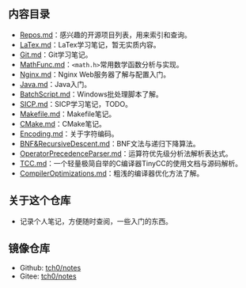 ## 内容目录

- [Repos.md](Repos.md)：感兴趣的开源项目列表，用来索引和查询。
- [LaTex.md](LaTeX.md)：LaTex学习笔记，暂无实质内容。
- [Git.md](Git.md)：Git学习笔记。
- [MathFunc.md](MathFunc.md)：`<math.h>`常用数学函数分析与实现。
- [Nginx.md](Nginx.md)：Nginx Web服务器了解与配置入门。
- [Java.md](Java.md)：Java入门。
- [BatchScript.md](BatchScript.md)：Windows批处理脚本了解。
- [SICP.md](SICP.md)：SICP学习笔记，TODO。
- [Makefile.md](Makefile.md)：Makefile笔记。
- [CMake.md](CMake.md)：CMake笔记。
- [Encoding.md](Encoding.md)：关于字符编码。
- [BNF&RecursiveDescent.md](BNF&RecursiveDescent.md)：BNF文法与递归下降算法。
- [OperatorPrecedenceParser.md](OperatorPrecedenceParser.md)：运算符优先级分析法解析表达式。
- [TCC.md](TCC.md)：一个轻量极简自举的C编译器TinyCC的使用文档与源码解析。
- [CompilerOptimizations.md](CompilerOptimizations.md)：粗浅的编译器优化方法了解。

## 关于这个仓库

- 记录个人笔记，方便随时查阅，一些入门的东西。


## 镜像仓库

- Github: [tch0/notes](https://github.com/tch0/notes)
- Gitee: [tch0/notes](https://gitee.com/tch0/notes)